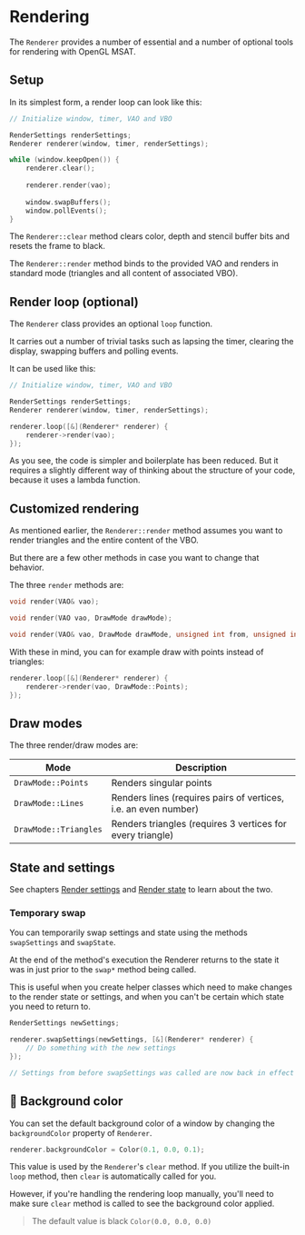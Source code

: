 # Rendering

The ``Renderer`` provides a number of essential and a number of optional tools
for rendering with OpenGL MSAT.

## Setup
In its simplest form, a render loop can look like this:

````c++
// Initialize window, timer, VAO and VBO

RenderSettings renderSettings;
Renderer renderer(window, timer, renderSettings);

while (window.keepOpen()) {
    renderer.clear();
    
    renderer.render(vao);
    
    window.swapBuffers();
    window.pollEvents();
}
````

The ``Renderer::clear`` method clears color, depth and stencil buffer bits and resets the frame to black.

The ``Renderer::render`` method binds to the provided VAO and renders in standard mode (triangles and all content of associated VBO).

## Render loop (optional)

The ``Renderer`` class provides an optional ``loop`` function.

It carries out a number of trivial tasks such as lapsing the timer, clearing the display,
swapping buffers and polling events.

It can be used like this:

````c++
// Initialize window, timer, VAO and VBO

RenderSettings renderSettings;
Renderer renderer(window, timer, renderSettings);

renderer.loop([&](Renderer* renderer) {
    renderer->render(vao);
});
````

As you see, the code is simpler and boilerplate has been reduced. But it requires a slightly different way of thinking about
the structure of your code, because it uses a lambda function.

## Customized rendering

As mentioned earlier, the ``Renderer::render`` method assumes
you want to render triangles and the entire content of the VBO.

But there are a few other methods in case you want to change that behavior.

The three ``render`` methods are:

````c++
void render(VAO& vao);

void render(VAO vao, DrawMode drawMode);

void render(VAO& vao, DrawMode drawMode, unsigned int from, unsigned int count);
````

With these in mind, you can for example draw with points instead of triangles:

````c++
renderer.loop([&](Renderer* renderer) {
    renderer->render(vao, DrawMode::Points);
});
````

## Draw modes

The three render/draw modes are:

| Mode                    | Description                                                     |
|-------------------------|-----------------------------------------------------------------|
| ``DrawMode::Points``    | Renders singular points                                         |
| ``DrawMode::Lines``     | Renders lines (requires pairs of vertices, i.e. an even number) |
| ``DrawMode::Triangles`` | Renders triangles (requires 3 vertices for every triangle)      |

## State and settings
See chapters [Render settings](render-settings.md) and [Render state](render-state.md)
to learn about the two.

### Temporary swap
You can temporarily swap settings and state using the methods
``swapSettings`` and ``swapState``.

At the end of the method's execution the Renderer returns to the state
it was in just prior to the ``swap*`` method being called.

This is useful when you create helper classes which need to make
changes to the render state or settings, and when you can't be certain
which state you need to return to.

````c++
RenderSettings newSettings;

renderer.swapSettings(newSettings, [&](Renderer* renderer) {
    // Do something with the new settings
});

// Settings from before swapSettings was called are now back in effect
````

## 🎨 Background color
You can set the default background color of a window by changing the
``backgroundColor`` property of ``Renderer``.

````c++
renderer.backgroundColor = Color(0.1, 0.0, 0.1);
````

This value is used by the ``Renderer``'s ``clear`` method. If you utilize
the built-in ``loop`` method, then ``clear`` is automatically called for you.

However, if you're handling the rendering loop manually, you'll need to make sure
``clear`` method is called to see the background color applied.

> The default value is black ``Color(0.0, 0.0, 0.0)``
